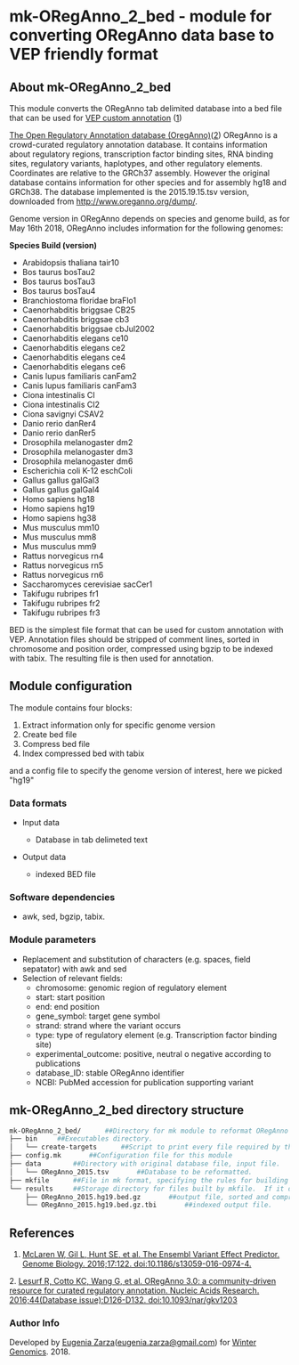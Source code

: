 # mk-ORegAnno_2\_bed - module for converting ORegAnno data base to VEP friendly format


## About mk-ORegAnno_2\_bed

This module converts the ORegAnno tab delimited database into a bed file that can be used for [VEP custom annotation](https://www.ensembl.org/info/docs/tools/vep/script/vep_custom.html) ([1])

[The Open Regulatory Annotation database (OregAnno)](http://www.oreganno.org/)([2]) ORegAnno is a crowd-curated regulatory annotation database. It contains information about regulatory regions, transcription factor binding sites, RNA binding sites, regulatory variants, haplotypes, and other regulatory elements. Coordinates are relative to the GRCh37 assembly. However the original database contains information for other species and for assembly hg18 and GRCh38. The database implemented is the 2015.19.15.tsv version, downloaded from <http://www.oreganno.org/dump/>.

Genome version in ORegAnno depends on species and genome build, as for May 16th 2018, ORegAnno includes information for the following genomes:

**Species Build (version)**

* Arabidopsis thaliana   tair10
* Bos taurus     bosTau2
* Bos taurus     bosTau3
* Bos taurus     bosTau4
* Branchiostoma floridae braFlo1
* Caenorhabditis briggsae        CB25
* Caenorhabditis briggsae        cb3
* Caenorhabditis briggsae        cbJul2002
* Caenorhabditis elegans ce10
* Caenorhabditis elegans ce2
* Caenorhabditis elegans ce4
* Caenorhabditis elegans ce6
* Canis lupus familiaris canFam2
* Canis lupus familiaris canFam3
* Ciona intestinalis     CI
* Ciona intestinalis     CI2
* Ciona savignyi CSAV2
* Danio rerio    danRer4
* Danio rerio    danRer5
* Drosophila melanogaster        dm2
* Drosophila melanogaster        dm3
* Drosophila melanogaster        dm6
* Escherichia coli K-12  eschColi
* Gallus gallus  galGal3
* Gallus gallus  galGal4
* Homo sapiens   hg18
* Homo sapiens   hg19
* Homo sapiens   hg38
* Mus musculus   mm10
* Mus musculus   mm8
* Mus musculus   mm9
* Rattus norvegicus      rn4
* Rattus norvegicus      rn5
* Rattus norvegicus      rn6
* Saccharomyces cerevisiae       sacCer1
* Takifugu rubripes      fr1
* Takifugu rubripes      fr2
* Takifugu rubripes      fr3

BED is the simplest file format that can be used for custom annotation with VEP. Annotation files should be stripped of comment lines, sorted in chromosome and position order, compressed using bgzip to be indexed with tabix. The resulting file is then used for annotation.


## Module configuration

The module contains four blocks:

1. Extract information only for specific genome version
2. Create bed file
3. Compress bed file
4. Index compressed bed with tabix

and a config file to specify the genome version of interest, here we picked "hg19"

### Data formats

* Input data
	* Database in tab delimeted text
 
* Output data
	* indexed BED file
	
### Software dependencies
* awk, sed, bgzip, tabix.

### Module parameters
* Replacement and substitution of characters (e.g. spaces, field sepatator) with awk and sed
* Selection of relevant fields:
	- chromosome: genomic region of regulatory element
	- start:	start position
	- end: end position
	- gene_symbol: target gene symbol
	- strand: strand where the variant occurs 
	- type: type of regulatory element (e.g. Transcription factor binding site)
	- experimental_outcome: positive, neutral o negative according to publications
	- database_ID: stable ORegAnno identifier
	- NCBI: PubMed accession for publication supporting variant

## mk-ORegAnno_2\_bed directory structure
````bash
mk-ORegAnno_2_bed/		##Directory for mk module to reformat ORegAnno database
├── bin		##Executables directory.
│   └── create-targets		##Script to print every file required by this module.
├── config.mk		##Configuration file for this module
├── data		##Directory with original database file, input file.
│   └── ORegAnno_2015.tsv		##Database to be reformatted.
├── mkfile		##File in mk format, specifying the rules for building every result requested by bin/create-targets.
└── results		##Storage directory for files built by mkfile.  If it does not exist, it is automatically generated by mkfile.
    ├── ORegAnno_2015.hg19.bed.gz		##output file, sorted and compressed.
    └── ORegAnno_2015.hg19.bed.gz.tbi		##indexed output file.

````

## References


[1]: https://www.ncbi.nlm.nih.gov/pubmed/27268795
1. [McLaren W, Gil L, Hunt SE, et al. The Ensembl Variant Effect Predictor. Genome Biology. 2016;17:122. doi:10.1186/s13059-016-0974-4.][1]

[2]: https://www.ncbi.nlm.nih.gov/pmc/articles/PMC4702855/
2. [Lesurf R, Cotto KC, Wang G, et al. ORegAnno 3.0: a community-driven resource for curated regulatory annotation. Nucleic Acids Research. 2016;44(Database issue):D126-D132. doi:10.1093/nar/gkv1203][2]

### Author Info
Developed by [Eugenia Zarza](https://www.researchgate.net/profile/Eugenia_Zarza)(eugenia.zarza@gmail.com) for [Winter Genomics](http://www.wintergenomics.com/). 2018.

